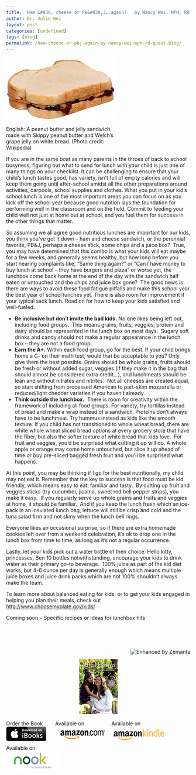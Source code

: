 ```yaml
---
title: 'Ham &#038; cheese or PB&#038;J….again?   by Nancy Wei, MPH, RD &#8211; Guest Blog'
author: Dr. Julie Wei
layout: post
categories: [undefined]
tags: [blog]
permalink: /ham-cheese-or-pbj-again-by-nancy-wei-mph-rd-guest-blog/
---
```

<div style="width: 310px" class="wp-caption alignright">
  <a href="http://commons.wikipedia.org/wiki/File:Peanut-Butter-Jelly-Sandwich.jpg" target="_blank"><img class="zemanta-img-inserted zemanta-img-configured" title="English: A peanut butter and jelly sandwich, m..." alt="English: A peanut butter and jelly sandwich, m..." src="/wp-content/uploads/2013/08/300px-Peanut-Butter-Jelly-Sandwich.jpg" width="300" height="170" /></a>
  
  <p class="wp-caption-text">
    English: A peanut butter and jelly sandwich, made with Skippy peanut butter and Welch&#8217;s grape jelly on white bread. (Photo credit: Wikipedia)
  </p>
</div>

If you are in the same boat as many parents in the throes of back to school busyness, figuring out what to send for lunch with your child is just one of many things on your checklist. It can be challenging to ensure that your child’s lunch tastes good, has variety, isn’t full of empty calories and will keep them going until after-school amidst all the other preparations around activities, carpools, school supplies and clothes. What you put in your kid’s school lunch is one of the most important areas you can focus on as you kick off the school year because good nutrition lays the foundation for performing well in the classroom and on the field. Commit to feeding your child well not just at home but at school, and you fuel them for success in the other things that matter.

So assuming we all agree good nutritious lunches are important for our kids, you think you’ve got it down – ham and cheese sandwich, or the perennial favorite, PB&J, perhaps a cheese stick, some chips and a juice box?  True, you may have determined that this combo is what your kids will eat maybe for a few weeks, and generally seems healthy, but how long before you start hearing complaints like, “Same thing again?” or “Can I have money to buy lunch at school – they have burgers and pizza” or worse yet, the lunchbox come back home at the end of the day with the sandwich half eaten or untouched and the chips and juice box gone?  The good news is there are ways to avoid these food fatigue pitfalls and make this school year the best year of school lunches yet. There is also room for improvement if your typical sack lunch. Read on for how to keep your kids satisfied and well-fueled.

  * **Be inclusive but don’t invite the bad kids.** No one likes being left out, including food groups.  This means grains, fruits, veggies, protein and dairy should be represented in the lunch box on most days.  Sugary soft drinks and candy should not make a regular appearance in the lunch box – they are not a food group.
  * **Earn the A+.** Within each food group, go for the best. If your child brings home a C- on their math test, would that be acceptable to you? Only give them the best possible. Grains should be whole grains, fruits should be fresh or without added sugar, veggies (if they make it in the bag that should almost be considered extra credit…), and lunchmeats should be lean and without nitrates and nitrites.  Not all cheeses are created equal, so start shifting from processed American to part-skim mozzarella or reduced/light cheddar varieties if you haven’t already.
  * **Think outside the lunchbox.**  There is room for creativity within the framework of including all food groups. For variety, try tortillas instead of bread and make a wrap instead of a sandwich. Proteins don’t always have to be lunchmeat. Try hummus instead as kids like the smooth texture. If you child has not transitioned to whole wheat bread, there are white whole wheat sliced bread options at every grocery store that have the fiber, but also the softer texture of white bread that kids love.  For fruit and veggies, you’d be surprised what cutting it up will do. A whole apple or orange may come home untouched, but slice it up ahead of time or buy pre-sliced bagged fresh fruit and you’ll be surprised what happens.

At this point, you may be thinking if I go for the best nutritionally, my child may not eat it. Remember that the key to success is that food must be kid friendly, which means easy to eat, familiar and tasty.  By cutting up fruit and veggies sticks (try cucumber, jicama, sweet red bell pepper strips), you make it easy.  If you regularly serve up whole grains and fruits and veggies at home, it should be familiar.  And if you keep the lunch fresh which an ice-pack in an insulated lunch bag, lettuce will still be crisp and cold and the tuna salad firm and not slimy when the lunch bell rings.

Everyone likes an occasional surprise, so if there are extra homemade cookies left over from a weekend celebration, it’s ok to drop one in the lunch box from time to time, as long as it’s not a regular occurrence.

Lastly, let your kids pick out a water bottle of their choice. Hello kitty, princesses, Ben 10 bottles notwithstanding, encourage your kids to drink water as their primary go-to beverage.  100% juice as part of the kid diet works, but 4-6 ounce per day is generally enough which means multiple juice boxes and juice drink packs which are not 100% shouldn’t always make the team.

To learn more about balanced eating for kids, or to get your kids engaged in helping you plan their meals, check out <http://www.choosemyplate.gov/kids/>

Coming soon &#8211; Specific recipes or ideas for lunchbox hits

&nbsp;

&nbsp;

<div class="zemanta-pixie" style="margin-top: 10px; height: 15px;">
  <a class="zemanta-pixie-a" title="Enhanced by Zemanta" href="http://www.zemanta.com/?px"><img class="zemanta-pixie-img" style="border: none; float: right;" alt="Enhanced by Zemanta" src="http://img.zemanta.com/zemified_e.png?x-id=e5d8f803-4c2a-4184-b2a0-a7239f1a32f9" /></a>
</div>

<span style="width:105px;display:table;margin:0 auto;"><a href="the-book/"><img src="/wp-content/uploads/2014/04/AHealthierWei_cover_150.png" /></a></span>

<p style="height:80px">
  <span style="width:130px;display:inline-block;vertical-align:top;"> Order the Book <a href="https://itunes.apple.com/us/book/a-healthier-wei/id806784060?ls=1&mt=11#" target="_blank" > <img class="size-full wp-image-944" alt="Apple iBooks" title="Apple iBooks" src="/wp-content/uploads/2014/02/Download_on_iBooks_Badge_US-UK_110x40_090513.png" width="110" height="40" /></a> </span> <span style="width:150px;display:inline-block;vertical-align:top;">Available on <a href="http://amzn.to/1fSNqeb" target="_blank" > <img class="size-full wp-image-945" alt="Amazon.com" title="Amazon.com" src="/wp-content/uploads/2014/02/amazon_com_logo_160.jpg" width="160" height="47" /> </a> </span> <span  style="width:150px;display:inline-block;vertical-align:top;">Available on <a href="http://amzn.to/1eHEfNl" target="_blank" > <img class="size-full wp-image-946" alt="Amazon Kindle" title="Amazon Kindle" src="/wp-content/uploads/2014/02/kindle_logo_160.jpg" width="160" height="43" /> </a> </span> <span style="width:150px;display:inline-block;vertical-align:top;">Available on <a href="http://www.barnesandnoble.com/w/a-healthier-wei-julie-wei/1118260302?ean=2940148244592&itm=1&usri=2940148244592" target="_blank" > <img class="size-full wp-image-947" alt="Nook" title="Nook" src="/wp-content/uploads/2014/02/nook_logo_160.png" width="160" height="52" /></a> </span>
</p>


 [1]: the-book